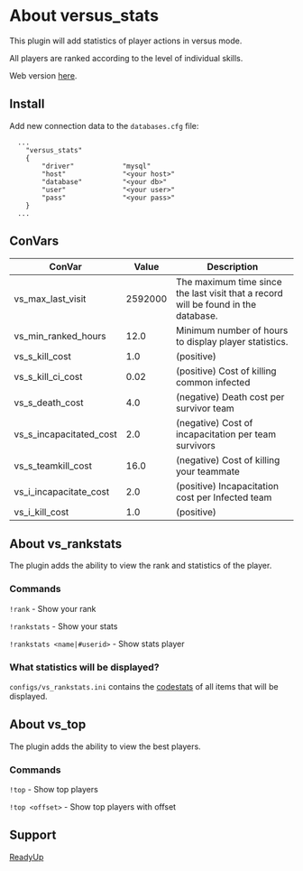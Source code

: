 # About versus_stats
This plugin will add statistics of player actions in versus mode.

All players are ranked according to the level of individual skills.

Web version [here](https://github.com/TouchMe-Inc/web_versus_stats).

## Install
Add new connection data to the `databases.cfg` file:
```
  ...
	"versus_stats"
	{
		"driver"			"mysql"
		"host"				"<your host>"
		"database"			"<your db>"
		"user"				"<your user>"
		"pass"				"<your pass>"
	}
  ...
```

## ConVars
| ConVar               | Value         | Description                                                                        |
| -------------------- | ------------- | ---------------------------------------------------------------------------------- |
| vs_max_last_visit    | 2592000       | The maximum time since the last visit that a record will be found in the database. |
| vs_min_ranked_hours  | 12.0          | Minimum number of hours to display player statistics.                              |
| vs_s_kill_cost       | 1.0           | (positive)                                                                         |
| vs_s_kill_ci_cost    | 0.02          | (positive) Cost of killing common infected                                         |
| vs_s_death_cost      | 4.0           | (negative) Death cost per survivor team                                            |
| vs_s_incapacitated_cost| 2.0         | (negative) Cost of incapacitation per team survivors                               |
| vs_s_teamkill_cost   | 16.0          | (negative) Cost of killing your teammate                                           |
| vs_i_incapacitate_cost | 2.0         | (positive) Incapacitation cost per Infected team                                   |
| vs_i_kill_cost       | 1.0           | (positive)                                                                         |


## About vs_rankstats
The plugin adds the ability to view the rank and statistics of the player.

### Commands
`!rank` - Show your rank

`!rankstats` - Show your stats

`!rankstats <name|#userid>` - Show stats player

### What statistics will be displayed?
`configs/vs_rankstats.ini` contains the [codestats](https://github.com/TouchMe-Inc/l4d2_versus_stats/blob/main/addons/sourcemod/scripting/include/versus_stats.inc) of all items that will be displayed.

## About vs_top
The plugin adds the ability to view the best players.

### Commands
`!top` - Show top players

`!top <offset>` - Show top players with offset

## Support
[ReadyUp](https://github.com/SirPlease/L4D2-Competitive-Rework/blob/master/addons/sourcemod/scripting/readyup.sp)

